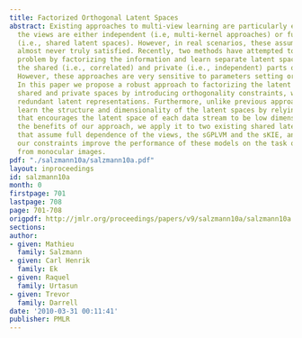 ```yaml
---
title: Factorized Orthogonal Latent Spaces
abstract: Existing approaches to multi-view learning are particularly effective when
  the views are either independent (i.e, multi-kernel approaches) or fully dependent
  (i.e., shared latent spaces). However, in real scenarios, these assumptions are
  almost never truly satisfied. Recently, two methods have attempted to tackle this
  problem by factorizing the information and learn separate latent spaces for modeling
  the shared (i.e., correlated) and private (i.e., independent) parts of the data.
  However, these approaches are very sensitive to parameters setting or initialization.
  In this paper we propose a robust approach to factorizing the latent space into
  shared and private spaces by introducing orthogonality constraints, which penalize
  redundant latent representations. Furthermore, unlike previous approaches, we simultaneously
  learn the structure and dimensionality of the latent spaces by relying on a regularizer
  that encourages the latent space of each data stream to be low dimensional. To demonstrate
  the benefits of our approach, we apply it to two existing shared latent space models
  that assume full dependence of the views, the sGPLVM and the sKIE, and show that
  our constraints improve the performance of these models on the task of pose estimation
  from monocular images.
pdf: "./salzmann10a/salzmann10a.pdf"
layout: inproceedings
id: salzmann10a
month: 0
firstpage: 701
lastpage: 708
page: 701-708
origpdf: http://jmlr.org/proceedings/papers/v9/salzmann10a/salzmann10a.pdf
sections: 
author:
- given: Mathieu
  family: Salzmann
- given: Carl Henrik
  family: Ek
- given: Raquel
  family: Urtasun
- given: Trevor
  family: Darrell
date: '2010-03-31 00:11:41'
publisher: PMLR
---
```

